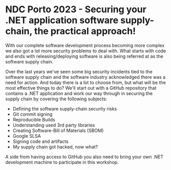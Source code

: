 # NDC Porto 2023 - Securing your .NET application software supply-chain, the practical approach!

With our complete software development process becoming more complex we also got a lot more security problems to deal with. What starts with code and ends with releasing/deploying software is also being referred at as the software supply chain.

Over the last years we've seen some big security incidents tied to the software supply chain and the software industry acknowledged there was a need for action. And today there is a lot to choose from, but what will be the most effective things to do? We'll start out with a GitHub repository that contains a .NET application and work our way through in securing the supply chain by covering the following subjects:

- Defining the software supply-chain security risks
- Git commit signing
- Reproducible Builds
- Understanding used 3rd party libraries
- Creating Software-Bill of Materials (SBOM)
- Google SLSA
- Signing code and artifacts
- My supply chain got hacked, now what?

A side from having access to GitHub you also need to bring your own .NET development machine to participate in this workshop.